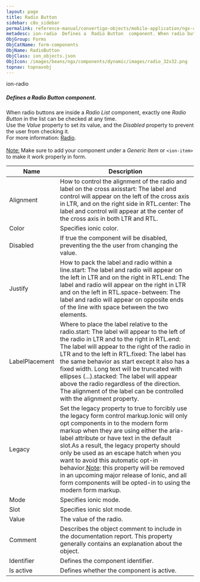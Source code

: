 ```yaml
---
layout: page
title: Radio Button
sidebar: c8o_sidebar
permalink: reference-manual/convertigo-objects/mobile-application/ngx-components/form-components/radio-button/
metadesc: ion-radio  Defines a  Radio Button  component. When radio buttons are inside a  Radio List  component, exactly one  Radio Button  in the list can be c
ObjGroup: Forms
ObjCatName: form-components
ObjName: RadioButton
ObjClass: ion_objects.json
ObjIcon: /images/beans/ngx/components/dynamic/images/radio_32x32.png
topnav: topnavobj
---
```

ion-radio<br/>

##### Defines a <i>Radio Button</i> component.<br/>
When radio buttons are inside a <i>Radio List</i> component, exactly one <i>Radio Button</i> in the list can be checked at any time.<br/>
Use the <i>Value</i> property to set its value, and the <i>Disabled</i> property to prevent the user from checking it.<br/>
 For more information: <a href='https://ionicframework.com/docs/api/radio'>Radio</a>.<br/>
<br/>
<span class='orangetwinsoft'><u>Note:</u></span> Make sure to add your component under a <i>Generic Item</i> or <code>&lt;ion-item&gt;</code> to make it work properly in form.

Name | Description 
--- | ---
Alignment | How to control the alignment of the radio and label on the cross axisstart: The label and control will appear on the left of the cross axis in LTR, and on the right side in RTL.center: The label and control will appear at the center of the cross axis in both LTR and RTL.
Color | Specifies ionic color.
Disabled | If true the component will be disabled, preventing the the user from changing the value.
Justify | How to pack the label and radio within a line.start: The label and radio will appear on the left in LTR and on the right in RTL.end: The label and radio will appear on the right in LTR and on the left in RTL.space-between: The label and radio will appear on opposite ends of the line with space between the two elements.
LabelPlacement | Where to place the label relative to the radio.start: The label will appear to the left of the radio in LTR and to the right in RTL.end: The label will appear to the right of the radio in LTR and to the left in RTL.fixed: The label has the same behavior as start except it also has a fixed width. Long text will be truncated with ellipses (...).stacked: The label will appear above the radio regardless of the direction. The alignment of the label can be controlled with the alignment property.
Legacy | Set the legacy property to true to forcibly use the legacy form control markup.Ionic will only opt components in to the modern form markup when they are using either the aria-label attribute or have text in the default slot.As a result, the legacy property should only be used as an escape hatch when you want to avoid this automatic opt-in behavior.<u>Note</u>: this property will be removed in an upcoming major release of Ionic, and all form components will be opted-in to using the modern form markup.
Mode | Specifies ionic mode.
Slot | Specifies ionic slot mode.
Value | The value of the radio.
Comment | Describes the object comment to include in the documentation report.  This property generally contains an explanation about the object. 
Identifier | Defines the component identifier.  
Is active | Defines whether the component is active. 

